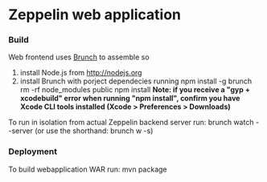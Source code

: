 # Zeppelin web application




### Build
Web frontend uses [Brunch](http://brunch.io) to assemble so
 1. install Node.js from http://nodejs.org
 1. install Brunch with porject dependecies running
     npm install -g brunch 
     rm -rf node_modules public
     npm install
     __Note: if you receive a "gyp + xcodebuild" error when running "npm install", confirm you have Xcode CLI tools installed (Xcode > Preferences > Downloads)__

To run in isolation from actual Zeppelin backend server run:
     brunch watch --server (or use the shorthand: brunch w -s)

### Deployment
To build webapplication WAR run:
    mvn package
